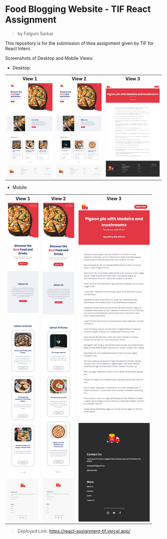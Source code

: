 # Food Blogging Website - TIF React Assignment

> by Falguni Sarkar

This repository is for the submission of thea assignment given by TIF for React Intern.

Screenshots of Desktop and Mobile Views:

- Desktop:

<table>
<tr>
<th>View 1</th>
<th>View 2</th>
<th>View 3</th>
</tr>
<tr>
<td>
<img src="public/readme_asset/desktop/view-1.png" alt="views">
</td>
<td>
<img src="public/readme_asset/desktop/view-2.png" alt="views">
</td>
<td>
<img src="public/readme_asset/desktop/view-3.png" alt="views">
</td>
</tr>
</table>

- Mobile:

<table>
<tr>
<th>View 1</th>
<th>View 2</th>
<th>View 3</th>
</tr>
<tr>
<td>
<img src="public/readme_asset/mobile/view-1.png" alt="views">
</td>
<td>
<img src="public/readme_asset/mobile/view-2.png" alt="views">
</td>
<td>
<img src="public/readme_asset/mobile/view-3.png" alt="views">
</td>
</tr>
</table>

> Deployed Link: <https://react-assignment-tif.vercel.app/>
